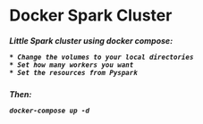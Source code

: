 <h1>Docker Spark Cluster

<h5>Little Spark cluster using docker compose:

    * Change the volumes to your local directories
    * Set how many workers you want
    * Set the resources from Pyspark

<h5> Then:

    docker-compose up -d